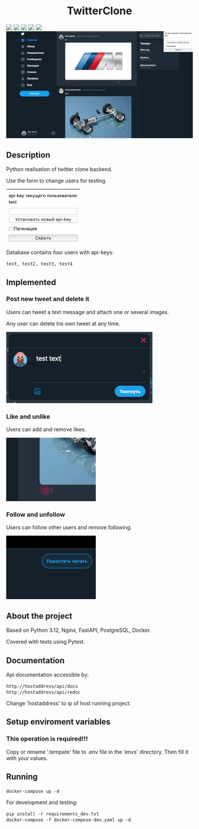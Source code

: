 <h1 align="center">TwitterClone</h1>

<img src="https://img.shields.io/badge/python3.12-blue">
<img src="https://img.shields.io/badge/Nginx-blue">
<img src="https://img.shields.io/badge/FastAPI-blue">
<img src="https://img.shields.io/badge/PostgreSQL-blue">
<img src="https://img.shields.io/badge/Docker-blue">

<img src="./readme_assets/main.png"/>

## Description
Python realisation of twitter clone backend.

Use the form to change users for testing.

<img src="./readme_assets/auth_form.png"/>

Database contains four users with api-keys:

    test, test2, test3, test4

## Implemented

### Post new tweet and delete it

Users can tweet a text message and attach one or several images.

Any user can delete his own tweet at any time.

<img src="./readme_assets/tweet.png"/>

### Like and unlike

Users can add and remove likes.

<img src="./readme_assets/like.png"/>

### Follow and unfollow

Users can follow other users and remove following.

<img src="./readme_assets/unfollow.png"/>

## About the project

Based on Python 3.12, Nginx, FastAPI, PostgreSQL, Docker.

Covered with tests using Pytest.

## Documentation

Api documentation accessible by:

    http://hostaddress/api/docs
    http://hostaddress/api/redoc

Change 'hostaddress' to ip of host running project.

## Setup enviroment variables
### This operation is required!!!

Copy or rename '.tempate' file to .env file in the 'envs' directory. Then fill it with your values.

## Running

    docker-compose up -d

For development and testing:

    pip install -r requirements_dev.txt
    docker-compose -f docker-compose-dev.yaml up -d